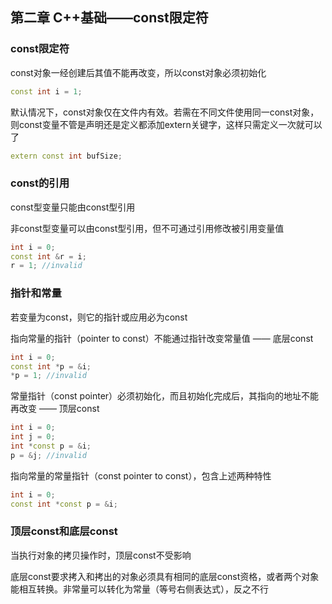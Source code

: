## 第二章 C++基础——const限定符

### const限定符

const对象一经创建后其值不能再改变，所以const对象必须初始化

```C++
const int i = 1;
```

默认情况下，const对象仅在文件内有效。若需在不同文件使用同一const对象，则const变量不管是声明还是定义都添加extern关键字，这样只需定义一次就可以了
```C++
extern const int bufSize;
```



### const的引用

const型变量只能由const型引用

非const型变量可以由const型引用，但不可通过引用修改被引用变量值

```C++
int i = 0;
const int &r = i;
r = 1; //invalid
```



### 指针和常量

若变量为const，则它的指针或应用必为const

指向常量的指针（pointer to const）不能通过指针改变常量值 —— 底层const

```C++
int i = 0;
const int *p = &i;
*p = 1; //invalid
```

常量指针（const pointer）必须初始化，而且初始化完成后，其指向的地址不能再改变 —— 顶层const

```C++
int i = 0;
int j = 0;
int *const p = &i;
p = &j;	//invalid
```

指向常量的常量指针（const pointer to const），包含上述两种特性

```C++
int i = 0;
const int *const p = &i;
```



### 顶层const和底层const

当执行对象的拷贝操作时，顶层const不受影响

底层const要求拷入和拷出的对象必须具有相同的底层const资格，或者两个对象能相互转换。非常量可以转化为常量（等号右侧表达式），反之不行



